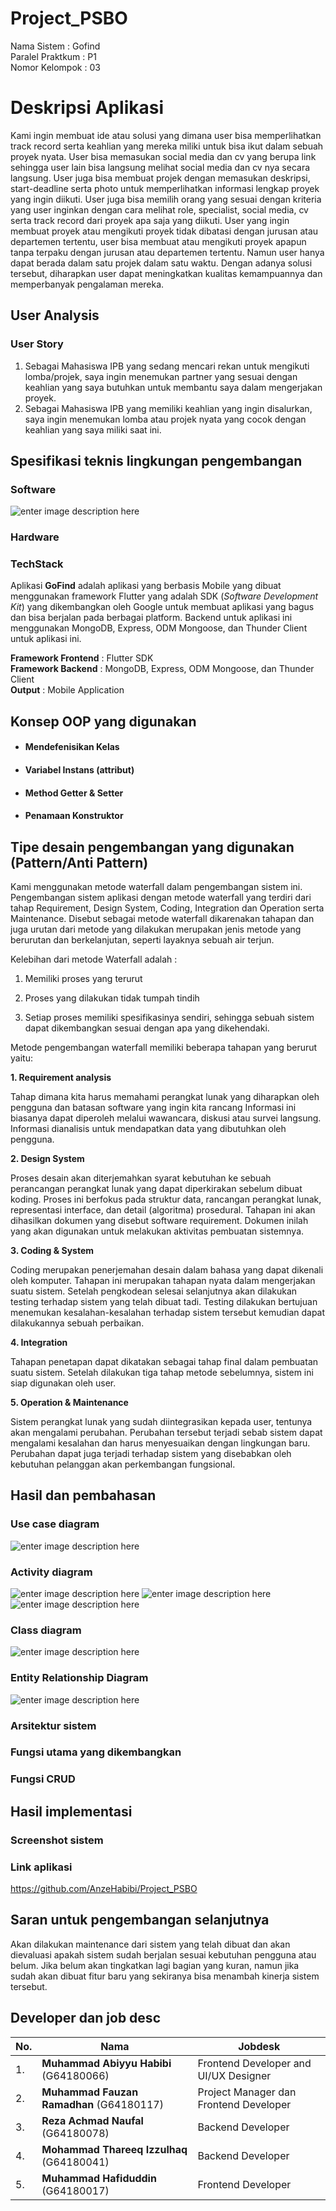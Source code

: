 
# Project_PSBO
Nama Sistem : Gofind<br />
Paralel Praktkum : P1<br />
Nomor Kelompok : 03<br />

# Deskripsi Aplikasi 
Kami ingin membuat ide atau solusi yang dimana user bisa memperlihatkan track record serta keahlian yang mereka miliki untuk bisa ikut dalam sebuah proyek nyata. User bisa memasukan social media dan cv yang berupa link sehingga user lain bisa langsung melihat social media dan cv nya secara langsung. User juga bisa membuat projek dengan memasukan deskripsi, start-deadline serta photo untuk memperlihatkan informasi lengkap proyek yang ingin diikuti. User juga bisa memilih orang yang sesuai dengan kriteria yang user inginkan dengan cara melihat role, specialist, social media, cv serta track record dari proyek apa saja yang diikuti. User yang ingin membuat proyek atau mengikuti proyek tidak dibatasi dengan jurusan atau departemen tertentu, user bisa membuat atau mengikuti proyek apapun tanpa terpaku dengan jurusan atau departemen tertentu. Namun user hanya dapat berada dalam satu projek dalam satu waktu. Dengan adanya solusi tersebut, diharapkan user dapat meningkatkan kualitas kemampuannya dan memperbanyak pengalaman mereka.

## User Analysis
### User Story
1. Sebagai Mahasiswa IPB yang sedang mencari rekan untuk mengikuti lomba/projek, saya ingin menemukan partner yang sesuai dengan keahlian yang saya butuhkan untuk membantu saya dalam mengerjakan proyek.
2. Sebagai Mahasiswa IPB yang memiliki keahlian yang ingin disalurkan, saya ingin menemukan lomba atau projek nyata yang cocok dengan keahlian yang saya miliki saat ini.

## Spesifikasi teknis lingkungan pengembangan
### Software
![enter image description here](https://scontent-sin6-2.xx.fbcdn.net/v/t1.15752-9/192647828_350186593197721_8066950454003592681_n.png?_nc_cat=103&ccb=1-3&_nc_sid=ae9488&_nc_eui2=AeGPTj6WD-XV0RKsPUJMasCGflueE4t0Zox-W54Ti3RmjN9r6CIfGDZwGMP0VwrIFcGp4dxjWdmoaDVaj6lGe7ds&_nc_ohc=-a1SxhVI6aIAX8BoG24&_nc_ht=scontent-sin6-2.xx&oh=3fe1a5df7e2c008ef12b0db9730b4c9c&oe=60DBF9B2)
### Hardware
### TechStack
Aplikasi **GoFind** adalah aplikasi yang berbasis Mobile yang dibuat menggunakan framework Flutter yang adalah SDK (_Software Development Kit_) yang dikembangkan oleh Google untuk membuat aplikasi yang bagus dan bisa berjalan pada berbagai platform. Backend untuk aplikasi ini menggunakan MongoDB, Express, ODM Mongoose, dan Thunder Client untuk aplikasi ini.

**Framework Frontend** : Flutter SDK<br />
**Framework Backend** : MongoDB, Express, ODM Mongoose, dan Thunder Client<br />
**Output** : Mobile Application<br />
## Konsep OOP yang digunakan
* #### Mendefenisikan Kelas
* #### Variabel Instans (attribut)
* #### Method Getter & Setter
* #### Penamaan Konstruktor

## Tipe desain pengembangan yang digunakan (Pattern/Anti Pattern)
Kami menggunakan metode waterfall dalam pengembangan sistem ini. Pengembangan sistem aplikasi dengan metode waterfall yang terdiri dari tahap Requirement, Design System, Coding, Integration dan Operation serta Maintenance. Disebut sebagai metode waterfall dikarenakan tahapan dan juga urutan dari metode yang dilakukan merupakan jenis metode yang berurutan dan berkelanjutan, seperti layaknya sebuah air terjun.

Kelebihan dari metode Waterfall adalah :

1.  Memiliki proses yang terurut
    
2.  Proses yang dilakukan tidak tumpah tindih
    
3.  Setiap proses memiliki spesifikasinya sendiri, sehingga sebuah sistem dapat dikembangkan sesuai dengan apa yang dikehendaki.
    

Metode pengembangan waterfall memiliki beberapa tahapan yang berurut yaitu:

**1.  Requirement analysis**
    

Tahap dimana kita harus memahami perangkat lunak yang diharapkan oleh pengguna dan batasan software yang ingin kita rancang Informasi ini biasanya dapat diperoleh melalui wawancara, diskusi atau survei langsung. Informasi dianalisis untuk mendapatkan data yang dibutuhkan oleh pengguna.

**2.  Design System**
    

Proses desain akan diterjemahkan syarat kebutuhan ke sebuah perancangan perangkat lunak yang dapat diperkirakan sebelum dibuat koding. Proses ini berfokus pada struktur data, rancangan perangkat lunak, representasi interface, dan detail (algoritma) prosedural. Tahapan ini akan dihasilkan dokumen yang disebut software requirement. Dokumen inilah yang akan digunakan untuk melakukan aktivitas pembuatan sistemnya.

**3.  Coding & System**
    

Coding merupakan penerjemahan desain dalam bahasa yang dapat dikenali oleh komputer. Tahapan ini merupakan tahapan nyata dalam mengerjakan suatu sistem. Setelah pengkodean selesai selanjutnya akan dilakukan testing terhadap sistem yang telah dibuat tadi. Testing dilakukan bertujuan menemukan kesalahan-kesalahan terhadap sistem tersebut kemudian dapat dilakukannya sebuah perbaikan.

**4.  Integration**
    

Tahapan penetapan dapat dikatakan sebagai tahap final dalam pembuatan suatu sistem. Setelah dilakukan tiga tahap metode sebelumnya, sistem ini siap digunakan oleh user.

**5.  Operation & Maintenance**
    

Sistem perangkat lunak yang sudah diintegrasikan kepada user, tentunya akan mengalami perubahan. Perubahan tersebut terjadi sebab sistem dapat mengalami kesalahan dan harus menyesuaikan dengan lingkungan baru. Perubahan dapat juga terjadi terhadap sistem yang disebabkan oleh kebutuhan pelanggan akan perkembangan fungsional.

## Hasil dan pembahasan

### Use case diagram
![enter image description here](https://scontent-sin6-3.xx.fbcdn.net/v/t1.15752-9/190739721_500564834426213_8908409490674910310_n.png?_nc_cat=106&ccb=1-3&_nc_sid=ae9488&_nc_eui2=AeG1b7Ol2W72ozxDSQdW0s43B8GS4hoal00HwZLiGhqXTaAzrLjC4f_FrAV_SgHMV46s2O0WihfEqCItYGyBdC-B&_nc_ohc=2zKuDMgqUJwAX_y2jNv&_nc_ht=scontent-sin6-3.xx&oh=05c9da7e3ee4d6872ba971d345768edc&oe=60DA8E0D)
### Activity diagram
![enter image description here](https://scontent-sin6-1.xx.fbcdn.net/v/t1.15752-9/191771040_165196392231468_6306552687355517317_n.png?_nc_cat=101&ccb=1-3&_nc_sid=ae9488&_nc_eui2=AeFxPFSVLdFh6Yb4CMCa0Uku7Lvx6QaX-irsu_HpBpf6KnV8L_9bOCYz-ApLglTJPlYC7eDm4De2Gmj0t303M_GM&_nc_ohc=zvt8I284Cd4AX-tr5T1&tn=xAo5jjmYoiaU7dPL&_nc_ht=scontent-sin6-1.xx&oh=6e073fcb7c73c4aafe95f0a774b188b4&oe=60DACACA)
![enter image description here](https://scontent-sin6-1.xx.fbcdn.net/v/t1.15752-9/191768009_384165572970675_1360656015580899056_n.png?_nc_cat=100&ccb=1-3&_nc_sid=ae9488&_nc_eui2=AeHqVJWEqKOBYHvhNXXu1w9rTR-lEaIYPM9NH6URohg8zxyu6Xn1MNxdDmbMu4KUIdImIzn_w_tzam1aYopKTn0A&_nc_ohc=GSz2xmmlaOMAX9zOr0o&_nc_ht=scontent-sin6-1.xx&oh=1f62cf4fda52935127020200f128fd07&oe=60DB875D)
![enter image description here](https://scontent-sin6-1.xx.fbcdn.net/v/t1.15752-9/190984691_771870333522544_2577144138558800129_n.png?_nc_cat=111&ccb=1-3&_nc_sid=ae9488&_nc_eui2=AeH7DO2i9dTRmzhbwuQoZFaL3930kDQtmH3f3fSQNC2YfVhE4TXbgjMhSnPFuwqxPUZJFQB4Eo1BHoD2A5I-yDNm&_nc_ohc=YXOboZmedFQAX8IbPJ8&_nc_ht=scontent-sin6-1.xx&oh=159096a4fbe0652cdb32bb1ab5d4874b&oe=60DA3AEA)
### Class diagram
![enter image description here](https://scontent-sin6-1.xx.fbcdn.net/v/t1.15752-9/191351829_144046597718112_8409705003102667686_n.png?_nc_cat=100&ccb=1-3&_nc_sid=ae9488&_nc_eui2=AeHOWFQO9nhi7AI_zn0V83Yqu0GVJTWEQkC7QZUlNYRCQO92TK1nAzWfeQPrZOkpZu9XhI1FffQwzslYO8Wg_jwo&_nc_ohc=qrK1M6EpCXQAX__BAcN&_nc_ht=scontent-sin6-1.xx&oh=024045a485279932aca5c0fa87c04053&oe=60D9FA80)
### Entity Relationship Diagram
![enter image description here](https://scontent.fcgk18-2.fna.fbcdn.net/v/t1.15752-9/197460782_4325891917445414_6553478069443013236_n.png?_nc_cat=110&ccb=1-3&_nc_sid=ae9488&_nc_eui2=AeGmm5Lvgb6u9hWxF5IOpzBk8HdZKf8awAfwd1kp_xrAB_S5bw20Ap9ATuG5olgpiio5DnM1zA5DVCNRw2ecpgEi&_nc_ohc=HeUQfZGySNgAX8ph8I2&tn=xAo5jjmYoiaU7dPL&_nc_ht=scontent.fcgk18-2.fna&oh=3dc648675ed6f71839af8d826231ee69&oe=60E6C83E)
### Arsitektur sistem
### Fungsi utama yang dikembangkan
### Fungsi CRUD

## Hasil implementasi
### Screenshot sistem
### Link aplikasi
https://github.com/AnzeHabibi/Project_PSBO

## Saran untuk pengembangan selanjutnya
Akan dilakukan maintenance dari sistem yang telah dibuat dan akan dievaluasi apakah sistem sudah berjalan sesuai kebutuhan pengguna atau belum. Jika belum akan tingkatkan lagi bagian yang kuran, namun jika sudah akan dibuat fitur baru yang sekiranya bisa menambah kinerja sistem tersebut. 
## Developer dan job desc
|No.|Nama|Jobdesk|
|--|--|--|
|1.|**Muhammad Abiyyu Habibi** (G64180066)|Frontend Developer and UI/UX Designer|
|2.|**Muhammad Fauzan Ramadhan** (G64180117)|Project Manager dan Frontend Developer|
|3.|**Reza Achmad Naufal** (G64180078)|Backend Developer|
|4.|**Mohammad Thareeq Izzulhaq** (G64180041)|Backend Developer|
|5.|**Muhammad Hafiduddin** (G64180017)|Frontend Developer|
